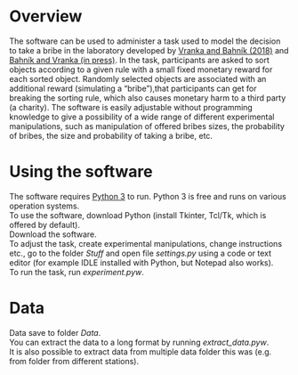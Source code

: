 # Overview
The software can be used to administer a task used to model the decision to take a bribe in the laboratory developed by [Vranka and Bahník (2018)](https://www.frontiersin.org/articles/10.3389/fpsyg.2018.01511/full) and [Bahník and Vranka (in press)](https://www.sciencedirect.com/science/article/abs/pii/S2214804321001531). In the task, participants are asked to sort objects according to a given rule with a small fixed monetary reward for each sorted object. Randomly selected objects are associated with an additional reward (simulating a “bribe”),that participants can get for breaking the sorting rule, which also causes monetary harm to a third party (a charity). The software is easily adjustable without programming knowledge to give a possibility of a wide range of different experimental manipulations, such as manipulation of offered bribes sizes, the probability of bribes, the size and probability of taking a bribe, etc.
 
 # Using the software
 The software requires [Python 3](https://www.python.org/) to run. Python 3 is free and runs on various operation systems.  
 To use the software, download Python (install Tkinter, Tcl/Tk, which is offered by default).  
 Download the software.   
 To adjust the task, create experimental manipulations, change instructions etc., go to the folder *Stuff* and open file *settings.py* using a code or text editor (for example IDLE installed with Python, but Notepad also works).  
 To run the task, run *experiment.pyw*.  

 # Data
 Data save to folder *Data*.  
 You can extract the data to a long format by running *extract_data.pyw*.  
 It is also possible to extract data from multiple data folder this was (e.g. from folder from different stations).  

